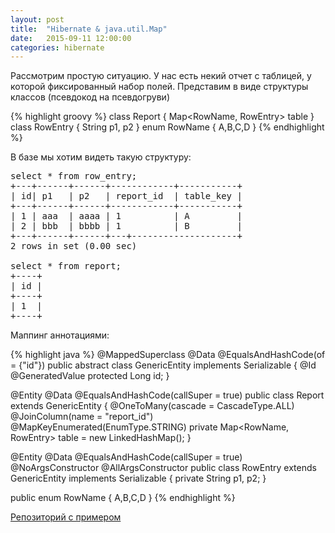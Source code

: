 ```yaml
---
layout: post
title:  "Hibernate & java.util.Map"
date:   2015-09-11 12:00:00
categories: hibernate
---
```


Рассмотрим простую ситуацию. У нас есть некий отчет с таблицей, у которой фиксированный набор полей.
Представим в виде структуры классов (псевдокод на псевдогруви)

{% highlight groovy %}
class Report {
   Map<RowName, RowEntry> table
}
class RowEntry {
   String p1, p2
}
enum RowName {
   A,B,C,D
}
{% endhighlight %}

В базе мы хотим видеть такую структуру:

<pre>
select * from row_entry;
+---+------+------+------------+-----------+
| id| p1   | p2   | report_id  | table_key |
+---+------+------+------------+-----------+
| 1 | aaa  | aaaa | 1          | A         |
| 2 | bbb  | bbbb | 1          | B         |
+---+------+------+---+--------------------+
2 rows in set (0.00 sec)

select * from report;
+----+
| id |
+----+
| 1  |
+----+
</pre>

Маппинг аннотациями:

{% highlight java %}
@MappedSuperclass
@Data
@EqualsAndHashCode(of = {"id"})
public abstract class GenericEntity implements Serializable {
   @Id @GeneratedValue
   protected Long id;
}

@Entity
@Data
@EqualsAndHashCode(callSuper = true)
public class Report extends GenericEntity {
   @OneToMany(cascade = CascadeType.ALL)
   @JoinColumn(name = "report_id")
   @MapKeyEnumerated(EnumType.STRING)
   private Map<RowName, RowEntry> table = new LinkedHashMap();
}

@Entity
@Data
@EqualsAndHashCode(callSuper = true)
@NoArgsConstructor
@AllArgsConstructor
public class RowEntry extends GenericEntity implements Serializable {
   private String p1, p2;
}

public enum RowName {
   A,B,C,D
}
{% endhighlight %}

[Репозиторий с примером](https://github.com/d10xa/blog-examples/tree/master/hibernate/map-mapping-1)
